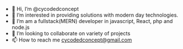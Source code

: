 - 👋 Hi, I’m @cycodedconcept
- 👀 I’m interested in providing solutions with modern day technologies.
- 🌱 I’m am a fullstack(MERN) developer in javascript, React, php and node.js
- 💞️ I’m looking to collaborate on variety of projects
- 📫 How to reach me cycodedconcept@gmail.com

<!---
cycodedconcept/cycodedconcept is a ✨ special ✨ repository because its `README.md` (this file) appears on your GitHub profile.
You can click the Preview link to take a look at your changes.
--->
